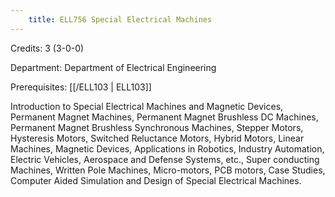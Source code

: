 ```yaml
---
    title: ELL756 Special Electrical Machines
---
```

Credits: 3 (3-0-0)

Department: Department of Electrical Engineering

Prerequisites: [[/ELL103 | ELL103]]

Introduction to Special Electrical Machines and Magnetic Devices, Permanent Magnet Machines, Permanent Magnet Brushless DC Machines, Permanent Magnet Brushless Synchronous Machines, Stepper Motors, Hysteresis Motors, Switched Reluctance Motors, Hybrid Motors, Linear Machines, Magnetic Devices, Applications in Robotics, Industry Automation, Electric Vehicles, Aerospace and Defense Systems, etc., Super conducting Machines, Written Pole Machines, Micro-motors, PCB motors, Case Studies, Computer Aided Simulation and Design of Special Electrical Machines.
